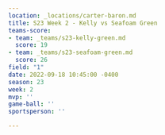 ```yaml
---
location: _locations/carter-baron.md
title: S23 Week 2 - Kelly vs Seafoam Green
teams-score:
- team: _teams/s23-kelly-green.md
  score: 19
- team: _teams/s23-seafoam-green.md
  score: 26
field: "1"
date: 2022-09-18 10:45:00 -0400
season: 23
week: 2
mvp: ''
game-ball: ''
sportsperson: ''

---
```

